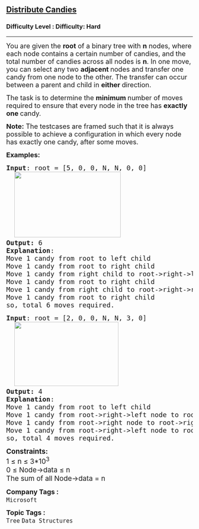 <h2><a href="https://www.geeksforgeeks.org/problems/distribute-candies-in-a-binary-tree/1">Distribute Candies</a></h2><h3>Difficulty Level : Difficulty: Hard</h3><hr><div class="problems_problem_content__Xm_eO"><p><span style="font-size: 18px;">You are given the <strong>root</strong> of a binary tree with <strong>n</strong> nodes, where each node contains a certain number of candies, and the total number of candies across all nodes is <strong>n</strong>. In one move, you can select any two <strong>adjacent </strong>nodes and transfer one candy from one node to the other. The transfer can occur between a parent and child in <strong>either </strong>direction.</span></p>
<p><span style="font-size: 18px;">The task is to determine the <strong>minimum </strong>number of moves required to ensure that every node in the tree has <strong>exactly</strong> <strong>one </strong>candy.</span></p>
<p><span style="font-size: 18px;"><strong>Note:</strong> The testcases are framed such that it is always possible to achieve a configuration in which every node has exactly one candy, after some moves.</span></p>
<p><span style="font-size: 18px;"><strong>Examples:</strong></span></p>
<pre><span style="font-size: 18px;"><strong>Input</strong>: root = [5, 0, 0, N, N, 0, 0]<br>  <img src="https://media.geeksforgeeks.org/img-practice/prod/addEditProblem/912840/Web/Other/blobid0_1759751405.jpg" width="287" height="177"><br><strong>Output: </strong>6</span><br><span style="font-size: 18px;"><strong style="font-size: 18px;">Explanation</strong><span style="font-size: 18px;">:<br>Move 1 candy from root to left child
Move 1 candy from root to right child
Move 1 candy from right child to root-&gt;right-&gt;left node
Move 1 candy from root to right child
Move 1 candy from right child to root-&gt;right-&gt;right node
Move 1 candy from root to right child<br></span></span><span style="font-size: 18px;"><span style="font-size: 18px;">so, total 6 moves required.</span></span></pre>
<pre><span style="font-size: 18px;"><strong>Input</strong>: root = [2, 0, 0, N, N, 3, 0]<br>  <img src="https://media.geeksforgeeks.org/img-practice/prod/addEditProblem/912840/Web/Other/blobid1_1759751720.jpg" width="281" height="173"><br><strong>Output: </strong>4</span><br><span style="font-size: 18px;"><strong style="font-size: 18px;">Explanation</strong><span style="font-size: 18px;">:<br>Move 1 candy from root to left child
Move 1 candy from root-&gt;right-&gt;left node to root-&gt;right node
Move 1 candy from root-&gt;right node to root-&gt;right-&gt;right node
Move 1 candy from root-&gt;right-&gt;left node to root-&gt;right node<br>so, total 4 moves required.</span></span></pre>
<div><span style="font-size: 14pt;"><strong>Constraints:<br></strong>1&nbsp;<span style="font-family: -apple-system, BlinkMacSystemFont, 'Segoe UI', Roboto, Oxygen, Ubuntu, Cantarell, 'Open Sans', 'Helvetica Neue', sans-serif;">≤</span><span style="font-family: -apple-system, BlinkMacSystemFont, 'Segoe UI', Roboto, Oxygen, Ubuntu, Cantarell, 'Open Sans', 'Helvetica Neue', sans-serif;">&nbsp;n&nbsp;</span><span style="font-family: -apple-system, BlinkMacSystemFont, 'Segoe UI', Roboto, Oxygen, Ubuntu, Cantarell, 'Open Sans', 'Helvetica Neue', sans-serif;">≤ 3*10<sup>3</sup></span><sup style="font-family: -apple-system, BlinkMacSystemFont, 'Segoe UI', Roboto, Oxygen, Ubuntu, Cantarell, 'Open Sans', 'Helvetica Neue', sans-serif;"><br></sup>0&nbsp;<span style="font-family: -apple-system, BlinkMacSystemFont, 'Segoe UI', Roboto, Oxygen, Ubuntu, Cantarell, 'Open Sans', 'Helvetica Neue', sans-serif;">≤ </span><span style="font-family: -apple-system, BlinkMacSystemFont, 'Segoe UI', Roboto, Oxygen, Ubuntu, Cantarell, 'Open Sans', 'Helvetica Neue', sans-serif;">Node-&gt;data</span><span style="font-family: -apple-system, BlinkMacSystemFont, 'Segoe UI', Roboto, Oxygen, Ubuntu, Cantarell, 'Open Sans', 'Helvetica Neue', sans-serif;">&nbsp;</span><span style="font-family: -apple-system, BlinkMacSystemFont, 'Segoe UI', Roboto, Oxygen, Ubuntu, Cantarell, 'Open Sans', 'Helvetica Neue', sans-serif;">≤</span><span style="font-family: -apple-system, BlinkMacSystemFont, 'Segoe UI', Roboto, Oxygen, Ubuntu, Cantarell, 'Open Sans', 'Helvetica Neue', sans-serif;">&nbsp;n<br></span>The sum of all Node-&gt;data = n</span></div></div><p><span style=font-size:18px><strong>Company Tags : </strong><br><code>Microsoft</code>&nbsp;<br><p><span style=font-size:18px><strong>Topic Tags : </strong><br><code>Tree</code>&nbsp;<code>Data Structures</code>&nbsp;